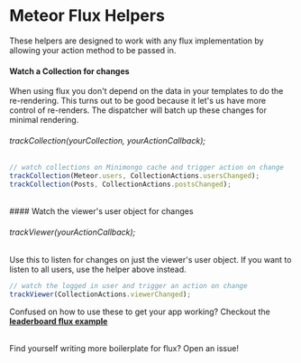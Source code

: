 # Meteor Flux Helpers

These helpers are designed to work with any flux implementation by allowing your action method to be passed in.

#### Watch a Collection for changes
When using flux you don't depend on the data in your templates to do the re-rendering. This turns out to be good because it let's us have more control of re-renders. The dispatcher will batch up these changes for minimal rendering.

###### trackCollection(yourCollection, yourActionCallback);

```javascript
// watch collections on Minimongo cache and trigger action on change
trackCollection(Meteor.users, CollectionActions.usersChanged);
trackCollection(Posts, CollectionActions.postsChanged);
```

<br>
#### Watch the viewer's user object for changes

###### trackViewer(yourActionCallback);

Use this to listen for changes on just the viewer's user object. If you want to listen to all users, use the helper above instead.

```javascript
// watch the logged in user and trigger an action on change
trackViewer(CollectionActions.viewerChanged);
```

Confused on how to use these to get your app working? Checkout the **[leaderboard flux example](https://github.com/AdamBrodzinski/meteor-flux-leaderboard)**

<br>
Find yourself writing more boilerplate for flux? Open an issue!
